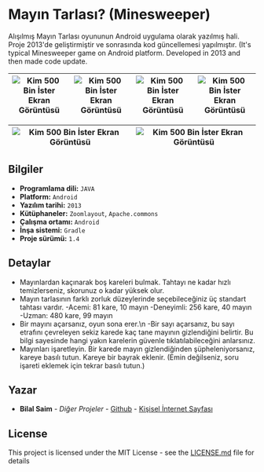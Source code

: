 # Mayın Tarlası? (Minesweeper)

Alışılmış Mayın Tarlası oyununun Android uygulama olarak yazılmış hali. Proje 2013'de geliştirmiştir ve sonrasında kod güncellemesi yapılmıştır. (It's typical Minesweeper game on Android platform. Developed in 2013 and then made code update.

![Kim 500 Bin İster Ekran Görüntüsü](https://bilalsaim.com/projeler/MayinTarlasi1.png)            |  ![Kim 500 Bin İster Ekran Görüntüsü](https://bilalsaim.com/projeler/MayinTarlasi2.png) | ![Kim 500 Bin İster Ekran Görüntüsü](https://bilalsaim.com/projeler/MayinTarlasi3.png)| ![Kim 500 Bin İster Ekran Görüntüsü](https://bilalsaim.com/projeler/MayinTarlasi4.png)
:-------------------------:|:-------------------------:|:-------------------------:|:-------------------------:
 
![Kim 500 Bin İster Ekran Görüntüsü](https://bilalsaim.com/projeler/MayinTarlasi5a.png)| ![Kim 500 Bin İster Ekran Görüntüsü](https://bilalsaim.com/projeler/MayinTarlasi6.png)
:-------------------------:|:-------------------------:

## Bilgiler

* **Programlama dili:** `JAVA`
* **Platform:** `Android`
* **Yazılım tarihi:** `2013`
* **Kütüphaneler:** `Zoomlayout`, `Apache.commons`
* **Çalışma ortamı:** `Android`
* **İnşa sistemi:** `Gradle`
* **Proje sürümü:** `1.4`

## Detaylar

* Mayınlardan kaçınarak boş kareleri bulmak. Tahtayı ne kadar hızlı temizlerseniz, skorunuz o kadar yüksek olur.
* Mayın tarlasının farklı zorluk düzeylerinde seçebileceğiniz üç standart tahtası vardır. -Acemi: 81 kare, 10 mayın -Deneyimli: 256 kare, 40 mayın -Uzman: 480 kare, 99 mayın
* Bir mayını açarsanız, oyun sona erer.\n  -Bir sayı açarsanız, bu sayı etrafını çevreleyen sekiz karede kaç tane mayının gizlendiğini belirtir. Bu bilgi sayesinde hangi yakın karelerin güvenle tıklatılabileceğini anlarsınız.
* Mayınları işaretleyin. Bir karede mayın gizlendiğinden şüpheleniyorsanız, kareye basılı tutun. Kareye bir bayrak eklenir. (Emin değilseniz, soru işareti eklemek için tekrar basılı tutun.)

## Yazar

* **Bilal Saim** - *Diğer Projeler* - [Github](https://github.com/bilalsaim) - [Kişisel İnternet Sayfası](https://github.com/bilalsaim)

## License

This project is licensed under the MIT License - see the [LICENSE.md](LICENSE.md) file for details
